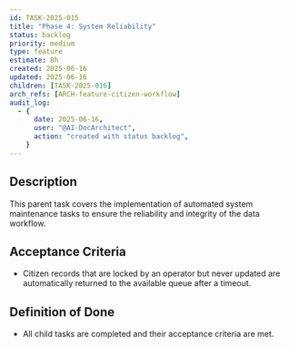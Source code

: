 ```yaml
---
id: TASK-2025-015
title: "Phase 4: System Reliability"
status: backlog
priority: medium
type: feature
estimate: 8h
created: 2025-06-16
updated: 2025-06-16
children: [TASK-2025-016]
arch_refs: [ARCH-feature-citizen-workflow]
audit_log:
  - {
      date: 2025-06-16,
      user: "@AI-DocArchitect",
      action: "created with status backlog",
    }
---
```


## Description

This parent task covers the implementation of automated system maintenance tasks to ensure the reliability and integrity of the data workflow.

## Acceptance Criteria

- Citizen records that are locked by an operator but never updated are automatically returned to the available queue after a timeout.

## Definition of Done

- All child tasks are completed and their acceptance criteria are met.
